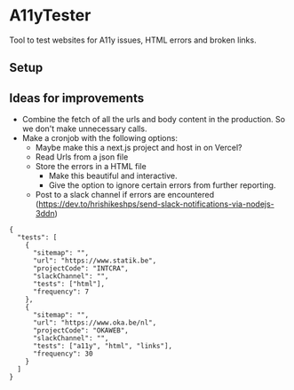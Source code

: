 # A11yTester

Tool to test websites for A11y issues, HTML errors and broken links.

## Setup

## Ideas for improvements

- Combine the fetch of all the urls and body content in the production. So we don't make unnecessary calls.
- Make a cronjob with the following options:
  - Maybe make this a next.js project and host in on Vercel?
  - Read Urls from a json file
  - Store the errors in a HTML file
    - Make this beautiful and interactive.
    - Give the option to ignore certain errors from further reporting.
  - Post to a slack channel if errors are encountered (https://dev.to/hrishikeshps/send-slack-notifications-via-nodejs-3ddn)

```
{
  "tests": [
    {
      "sitemap": "",
      "url": "https://www.statik.be",
      "projectCode": "INTCRA",
      "slackChannel": "",
      "tests": ["html"],
      "frequency": 7
    },
    {
      "sitemap": "",
      "url": "https://www.oka.be/nl",
      "projectCode": "OKAWEB",
      "slackChannel": "",
      "tests": ["a11y", "html", "links"],
      "frequency": 30
    }
  ]
}

```
